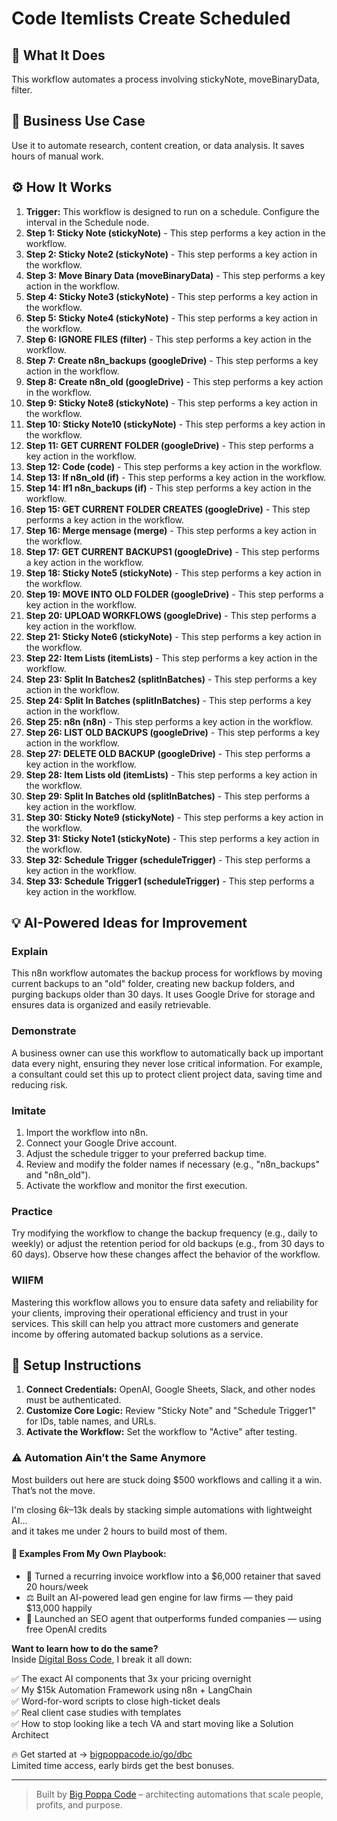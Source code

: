 # Code Itemlists Create Scheduled

## 🚀 What It Does
This workflow automates a process involving stickyNote, moveBinaryData, filter.

## 💼 Business Use Case
Use it to automate research, content creation, or data analysis. It saves hours of manual work.

## ⚙️ How It Works
1.  **Trigger:** This workflow is designed to run on a schedule. Configure the interval in the Schedule node.
2. **Step 1: Sticky Note (stickyNote)** - This step performs a key action in the workflow.
3. **Step 2: Sticky Note2 (stickyNote)** - This step performs a key action in the workflow.
4. **Step 3: Move Binary Data (moveBinaryData)** - This step performs a key action in the workflow.
5. **Step 4: Sticky Note3 (stickyNote)** - This step performs a key action in the workflow.
6. **Step 5: Sticky Note4 (stickyNote)** - This step performs a key action in the workflow.
7. **Step 6: IGNORE FILES (filter)** - This step performs a key action in the workflow.
8. **Step 7: Create n8n_backups (googleDrive)** - This step performs a key action in the workflow.
9. **Step 8: Create n8n_old (googleDrive)** - This step performs a key action in the workflow.
10. **Step 9: Sticky Note8 (stickyNote)** - This step performs a key action in the workflow.
11. **Step 10: Sticky Note10 (stickyNote)** - This step performs a key action in the workflow.
12. **Step 11: GET CURRENT FOLDER (googleDrive)** - This step performs a key action in the workflow.
13. **Step 12: Code (code)** - This step performs a key action in the workflow.
14. **Step 13: If n8n_old (if)** - This step performs a key action in the workflow.
15. **Step 14: If1 n8n_backups (if)** - This step performs a key action in the workflow.
16. **Step 15: GET CURRENT FOLDER CREATES (googleDrive)** - This step performs a key action in the workflow.
17. **Step 16: Merge mensage (merge)** - This step performs a key action in the workflow.
18. **Step 17: GET CURRENT BACKUPS1 (googleDrive)** - This step performs a key action in the workflow.
19. **Step 18: Sticky Note5 (stickyNote)** - This step performs a key action in the workflow.
20. **Step 19: MOVE INTO OLD FOLDER (googleDrive)** - This step performs a key action in the workflow.
21. **Step 20: UPLOAD WORKFLOWS (googleDrive)** - This step performs a key action in the workflow.
22. **Step 21: Sticky Note6 (stickyNote)** - This step performs a key action in the workflow.
23. **Step 22: Item Lists (itemLists)** - This step performs a key action in the workflow.
24. **Step 23: Split In Batches2 (splitInBatches)** - This step performs a key action in the workflow.
25. **Step 24: Split In Batches (splitInBatches)** - This step performs a key action in the workflow.
26. **Step 25: n8n (n8n)** - This step performs a key action in the workflow.
27. **Step 26: LIST OLD BACKUPS (googleDrive)** - This step performs a key action in the workflow.
28. **Step 27: DELETE OLD BACKUP (googleDrive)** - This step performs a key action in the workflow.
29. **Step 28: Item Lists old (itemLists)** - This step performs a key action in the workflow.
30. **Step 29: Split In Batches old (splitInBatches)** - This step performs a key action in the workflow.
31. **Step 30: Sticky Note9 (stickyNote)** - This step performs a key action in the workflow.
32. **Step 31: Sticky Note1 (stickyNote)** - This step performs a key action in the workflow.
33. **Step 32: Schedule Trigger (scheduleTrigger)** - This step performs a key action in the workflow.
34. **Step 33: Schedule Trigger1 (scheduleTrigger)** - This step performs a key action in the workflow.

## 💡 AI-Powered Ideas for Improvement
### Explain
This n8n workflow automates the backup process for workflows by moving current backups to an "old" folder, creating new backup folders, and purging backups older than 30 days. It uses Google Drive for storage and ensures data is organized and easily retrievable.

### Demonstrate
A business owner can use this workflow to automatically back up important data every night, ensuring they never lose critical information. For example, a consultant could set this up to protect client project data, saving time and reducing risk.

### Imitate
1. Import the workflow into n8n.
2. Connect your Google Drive account.
3. Adjust the schedule trigger to your preferred backup time.
4. Review and modify the folder names if necessary (e.g., "n8n_backups" and "n8n_old").
5. Activate the workflow and monitor the first execution.

### Practice
Try modifying the workflow to change the backup frequency (e.g., daily to weekly) or adjust the retention period for old backups (e.g., from 30 days to 60 days). Observe how these changes affect the behavior of the workflow.

### WIIFM
Mastering this workflow allows you to ensure data safety and reliability for your clients, improving their operational efficiency and trust in your services. This skill can help you attract more customers and generate income by offering automated backup solutions as a service.

## 🔧 Setup Instructions
1. **Connect Credentials:** OpenAI, Google Sheets, Slack, and other nodes must be authenticated.
2. **Customize Core Logic:** Review "Sticky Note" and "Schedule Trigger1" for IDs, table names, and URLs.
3. **Activate the Workflow:** Set the workflow to "Active" after testing.

### ⚠️ Automation Ain’t the Same Anymore

Most builders out here are stuck doing $500 workflows and calling it a win.  
That’s not the move.  

I'm closing $6k–$13k deals by stacking simple automations with lightweight AI...  
and it takes me under 2 hours to build most of them.

#### 🧠 Examples From My Own Playbook:
- 🔁 Turned a recurring invoice workflow into a $6,000 retainer that saved 20 hours/week  
- ⚖️ Built an AI-powered lead gen engine for law firms — they paid $13,000 happily  
- 🚀 Launched an SEO agent that outperforms funded companies — using free OpenAI credits  

**Want to learn how to do the same?**  
Inside [Digital Boss Code](https://bigpoppacode.io/go/dbc), I break it all down:

✅ The exact AI components that 3x your pricing overnight  
✅ My $15k Automation Framework using n8n + LangChain  
✅ Word-for-word scripts to close high-ticket deals  
✅ Real client case studies with templates  
✅ How to stop looking like a tech VA and start moving like a Solution Architect  

🔥 Get started at → [bigpoppacode.io/go/dbc](https://bigpoppacode.io/go/dbc)  
Limited time access, early birds get the best bonuses.

---
> Built by [Big Poppa Code](https://bigpoppacode.io) – architecting automations that scale people, profits, and purpose.
